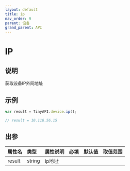 ```yaml
---
layout: default
title: ip
nav_order: 9
parent: 设备
grand_parent: API
---
```


# IP

## 说明
获取设备IP外网地址

## 示例
```javascript
var result = TinyAPI.device.ip();

// result = 10.118.56.15
```

## 出参

| 属性名    | 类型     | 属性说明 | 必填  | 默认值    | 取值范围                   |
|:-------|:-------|:-----|:----|:-------|:-----------------------|
| result | string | ip地址 |     |  |  |